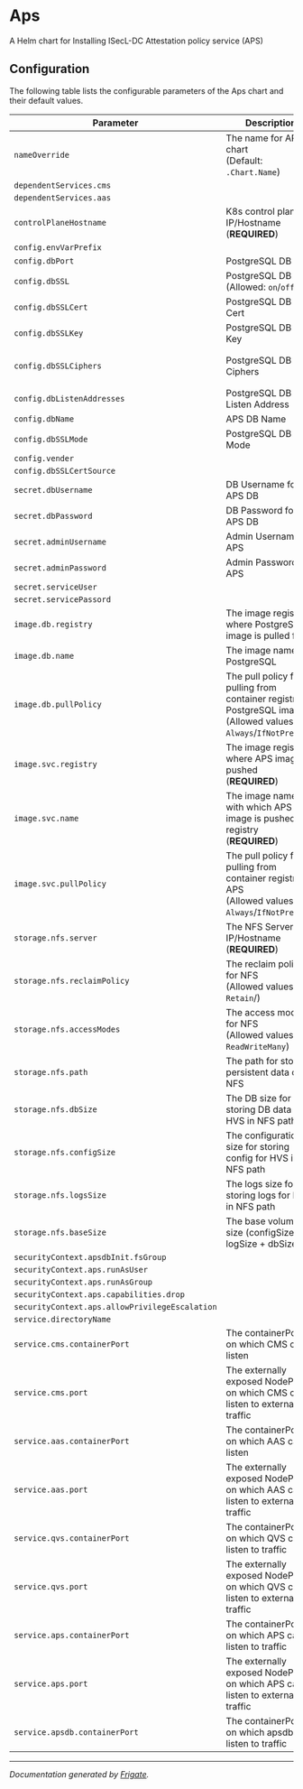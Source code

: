 
Aps
===========

A Helm chart for Installing ISecL-DC Attestation policy service (APS)


## Configuration

The following table lists the configurable parameters of the Aps chart and their default values.

| Parameter                | Description             | Default        |
| ------------------------ | ----------------------- | -------------- |
| `nameOverride` | The name for APS chart<br> (Default: `.Chart.Name`) | `""` |
| `dependentServices.cms` |  | `"cms"` |
| `dependentServices.aas` |  | `"aas"` |
| `controlPlaneHostname` | K8s control plane IP/Hostname<br> (**REQUIRED**) | `"<user input>"` |
| `config.envVarPrefix` |  | `"APS"` |
| `config.dbPort` | PostgreSQL DB port | `5432` |
| `config.dbSSL` | PostgreSQL DB SSL<br> (Allowed: `on`/`off`) | `"on"` |
| `config.dbSSLCert` | PostgreSQL DB SSL Cert | `"/etc/postgresql/secrets/server.crt"` |
| `config.dbSSLKey` | PostgreSQL DB SSL Key | `"/etc/postgresql/secrets/server.key"` |
| `config.dbSSLCiphers` | PostgreSQL DB SSL Ciphers | `"ECDHE-ECDSA-AES256-GCM-SHA384:ECDHE-RSA-AES256-GCM-SHA384:ECDHE-ECDSA-AES128-GCM-SHA256:ECDHE-RSA-AES128-GCM-SHA256"` |
| `config.dbListenAddresses` | PostgreSQL DB Listen Address | `"*"` |
| `config.dbName` | APS DB Name | `"aps_db"` |
| `config.dbSSLMode` | PostgreSQL DB SSL Mode | `"verify-full"` |
| `config.vender` |  | `"postgres"` |
| `config.dbSSLCertSource` |  | `"/usr/local/pgsql/data/server.crt"` |
| `secret.dbUsername` | DB Username for APS DB | `"apsdbuser"` |
| `secret.dbPassword` | DB Password for APS DB | `"apsdbpassword"` |
| `secret.adminUsername` | Admin Username for APS | `"apsAdminUser"` |
| `secret.adminPassword` | Admin Password for APS | `"apsAdminPass"` |
| `secret.serviceUser` |  | `"aps"` |
| `secret.servicePassord` |  | `"aps"` |
| `image.db.registry` | The image registry where PostgreSQL image is pulled from | `"dockerhub.io"` |
| `image.db.name` | The image name of PostgreSQL | `"postgres:11.7"` |
| `image.db.pullPolicy` | The pull policy for pulling from container registry for PostgreSQL image<br> (Allowed values: `Always`/`IfNotPresent`) | `"Always"` |
| `image.svc.registry` | The image registry where APS image is pushed<br> (**REQUIRED**) | `"<user input>"` |
| `image.svc.name` | The image name with which APS image is pushed to registry<br> (**REQUIRED**) | `"<user input>"` |
| `image.svc.pullPolicy` | The pull policy for pulling from container registry for APS<br> (Allowed values: `Always`/`IfNotPresent`) | `"Always"` |
| `storage.nfs.server` | The NFS Server IP/Hostname<br> (**REQUIRED**) | `"<user input>"` |
| `storage.nfs.reclaimPolicy` | The reclaim policy for NFS<br> (Allowed values: `Retain`/) | `"Retain"` |
| `storage.nfs.accessModes` | The access modes for NFS<br> (Allowed values: `ReadWriteMany`) | `"ReadWriteMany"` |
| `storage.nfs.path` | The path for storing persistent data on NFS | `"/mnt/nfs_share"` |
| `storage.nfs.dbSize` | The DB size for storing DB data for HVS in NFS path | `"5Gi"` |
| `storage.nfs.configSize` | The configuration size for storing config for HVS in NFS path | `"10Mi"` |
| `storage.nfs.logsSize` | The logs size for storing logs for HVS in NFS path | `"1Gi"` |
| `storage.nfs.baseSize` | The base volume size (configSize + logSize + dbSize) | `"6.1Gi"` |
| `securityContext.apsdbInit.fsGroup` |  | `1001` |
| `securityContext.aps.runAsUser` |  | `1001` |
| `securityContext.aps.runAsGroup` |  | `1001` |
| `securityContext.aps.capabilities.drop` |  | `["all"]` |
| `securityContext.aps.allowPrivilegeEscalation` |  | `false` |
| `service.directoryName` |  | `"aps"` |
| `service.cms.containerPort` | The containerPort on which CMS can listen | `8445` |
| `service.cms.port` | The externally exposed NodePort on which CMS can listen to external traffic | `30445` |
| `service.aas.containerPort` | The containerPort on which AAS can listen | `8444` |
| `service.aas.port` | The externally exposed NodePort on which AAS can listen to external traffic | `30444` |
| `service.qvs.containerPort` | The containerPort on which QVS can listen to traffic | `12000` |
| `service.qvs.port` | The externally exposed NodePort on which QVS can listen to external traffic | `30501` |
| `service.aps.containerPort` | The containerPort on which APS can listen to traffic | `8445` |
| `service.aps.port` | The externally exposed NodePort on which APS can listen to external traffic | `50503` |
| `service.apsdb.containerPort` | The containerPort on which apsdb can listen to traffic | `5432` |



---
_Documentation generated by [Frigate](https://frigate.readthedocs.io)._

